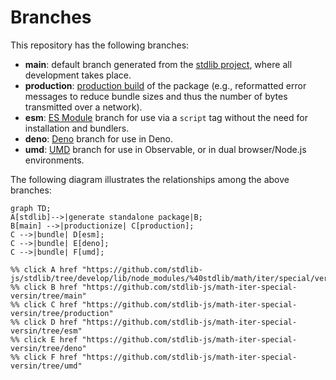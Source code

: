 <!--

@license Apache-2.0

Copyright (c) 2022 The Stdlib Authors.

Licensed under the Apache License, Version 2.0 (the "License");
you may not use this file except in compliance with the License.
You may obtain a copy of the License at

    http://www.apache.org/licenses/LICENSE-2.0

Unless required by applicable law or agreed to in writing, software
distributed under the License is distributed on an "AS IS" BASIS,
WITHOUT WARRANTIES OR CONDITIONS OF ANY KIND, either express or implied.
See the License for the specific language governing permissions and
limitations under the License.

-->

# Branches

This repository has the following branches:

-   **main**: default branch generated from the [stdlib project][stdlib-url], where all development takes place.
-   **production**: [production build][production-url] of the package (e.g., reformatted error messages to reduce bundle sizes and thus the number of bytes transmitted over a network).
-   **esm**: [ES Module][esm-url] branch for use via a `script` tag without the need for installation and bundlers.
-   **deno**: [Deno][deno-url] branch for use in Deno.
-   **umd**: [UMD][umd-url] branch for use in Observable, or in dual browser/Node.js environments.

The following diagram illustrates the relationships among the above branches:

```mermaid
graph TD;
A[stdlib]-->|generate standalone package|B;
B[main] -->|productionize| C[production];
C -->|bundle| D[esm];
C -->|bundle| E[deno];
C -->|bundle| F[umd];

%% click A href "https://github.com/stdlib-js/stdlib/tree/develop/lib/node_modules/%40stdlib/math/iter/special/versin"
%% click B href "https://github.com/stdlib-js/math-iter-special-versin/tree/main"
%% click C href "https://github.com/stdlib-js/math-iter-special-versin/tree/production"
%% click D href "https://github.com/stdlib-js/math-iter-special-versin/tree/esm"
%% click E href "https://github.com/stdlib-js/math-iter-special-versin/tree/deno"
%% click F href "https://github.com/stdlib-js/math-iter-special-versin/tree/umd"
```

[stdlib-url]: https://github.com/stdlib-js/stdlib/tree/develop/lib/node_modules/%40stdlib/math/iter/special/versin
[production-url]: https://github.com/stdlib-js/math-iter-special-versin/tree/production
[deno-url]: https://github.com/stdlib-js/math-iter-special-versin/tree/deno
[umd-url]: https://github.com/stdlib-js/math-iter-special-versin/tree/umd
[esm-url]: https://github.com/stdlib-js/math-iter-special-versin/tree/esm